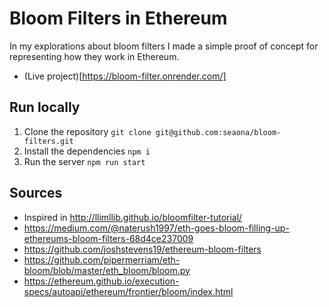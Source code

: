 # Bloom Filters in Ethereum
In my explorations about bloom filters I made a simple proof of concept for representing how they work in Ethereum.

- (Live project)[https://bloom-filter.onrender.com/]

## Run locally
1. Clone the repository
`git clone git@github.com:seaona/bloom-filters.git`
2. Install the dependencies
`npm i`
3. Run the server
`npm run start`

## Sources
- Inspired in http://llimllib.github.io/bloomfilter-tutorial/
- https://medium.com/@naterush1997/eth-goes-bloom-filling-up-ethereums-bloom-filters-68d4ce237009
- https://github.com/joshstevens19/ethereum-bloom-filters
- https://github.com/pipermerriam/eth-bloom/blob/master/eth_bloom/bloom.py
- https://ethereum.github.io/execution-specs/autoapi/ethereum/frontier/bloom/index.html